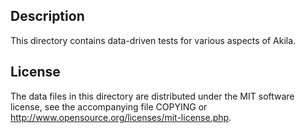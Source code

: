 Description
------------

This directory contains data-driven tests for various aspects of Akila.

License
--------

The data files in this directory are distributed under the MIT software
license, see the accompanying file COPYING or
http://www.opensource.org/licenses/mit-license.php.


